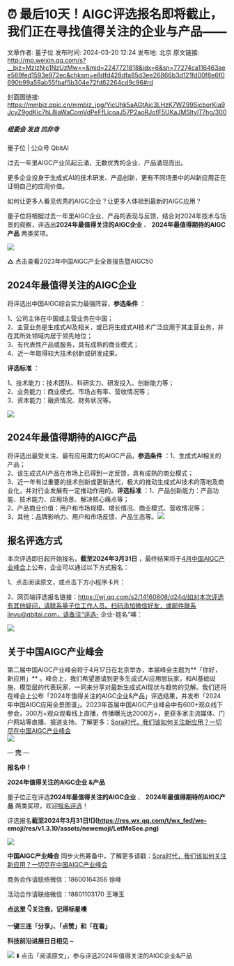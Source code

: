 # ⏰ 最后10天！AIGC评选报名即将截止，我们正在寻找值得关注的企业与产品——

文章作者: 量子位
发布时间: 2024-03-20 12:24
发布地: 北京
原文链接: http://mp.weixin.qq.com/s?__biz=MzIzNjc1NzUzMw==&mid=2247721818&idx=6&sn=77274ca116463aee569fed1593e972ec&chksm=e8dfd428dfa85d3ee26866b3d121fd00f8e6f0690b99a59ab55fbaf5b304e72fd62264cd9c96#rd

封面图链接: https://mmbiz.qpic.cn/mmbiz_jpg/YicUhk5aAGtAic3LHzK7WZ99SicborKia9JcyZ9gdKic7hL8iaWaComVdPeFfLicoaJ57P2aoRJofF5UKaJMSltylT7hg/300

##### 组委会 发自 凹非寺  
量子位 | 公众号 QbitAI

过去一年里AIGC产业风起云涌，无数优秀的企业、产品涌现而出。

更多企业投身于生成式AI的技术研发、产品创新，更有不同场景中的AI新应用正在证明自己的应用价值。

如何让更多人看见优秀的AIGC企业？让更多人体验到最新的AIGC应用？  

量子位将根据过去一年里AIGC企业、产品的表现与反馈，结合对2024年技术与场景的观察，评选出**2024年最值得关注的AIGC企业** 、
**2024年最值得期待的AIGC产品** 两类奖项。

[![](https://mmbiz.qpic.cn/mmbiz_jpg/YicUhk5aAGtD0R2qpPBPlib3FSM6C4uAZoXEDP3uYRgRI6ykC9rkHQlp4BxyUk0Xvz53ia5elictVXNcolZ8J2qiccQ/640?wx_fmt=jpeg&from=appmsg)](http://mp.weixin.qq.com/s?__biz=MzIzNjc1NzUzMw==&mid=2247671252&idx=2&sn=3661fcd6bd07e3c79a7d075b0a918eb5&chksm=e8deeaa6dfa963b041320ac327187f25973186d6d556eea59246beac29e9c33104c0f07f8607&scene=21#wechat_redirect)

**△** 点击查看2023年中国AIGC产业全景报告暨AIGC50

## 2024年最值得关注的AIGC企业

将评选出中国AIGC综合实力最强阵容，**参选条件** ：  

1、公司主体在中国或主营业务在中国；  
2、主营业务是生成式AI及相关，或已将生成式AI技术广泛应用于其主营业务，并在其所处领域内居于领先地位；  
3、有代表性产品或服务，具有成熟的商业模式；  
4、近一年取得较大技术创新或研发成果。

**评选标准** ：

1、技术能力：技术团队、科研实力、研发投入、创新能力等；  
2、业务能力：商业模式、市场占有率、营收情况等；  
3、资本能力：融资情况、财务状况等。

[![](https://mmbiz.qpic.cn/mmbiz_png/YicUhk5aAGtAic3LHzK7WZ99SicborKia9JcpTapE8iaCxzib7TpOnTpOwOliavRAYpSHPWPXJdiccpYicHlQJhAalxvpeA/640?wx_fmt=png)]()

## 2024年最值得期待的AIGC产品

将评选出最受关注、最有应用潜力的AIGC产品，**参选条件** ：1、生成式AI相关的产品；  
2、该生成式AI产品在市场上已得到一定反馈，具有成熟的商业模式；  
3、近一年有过重要的技术创新或更新迭代，极大的推动生成式AI技术的落地及商业化，并对行业发展有一定推动作用的。**评选标准**
：1、产品创新能力：产品功能、技术能力、应用场景、解决核心痛点等；  
2、产品商业价值：用户和市场规模、增长情况、商业模式、营收情况等；  
3、其他：品牌影响力、用户和市场反馈、产品生态等。[![](https://mmbiz.qpic.cn/mmbiz_png/YicUhk5aAGtAic3LHzK7WZ99SicborKia9JcmMNc0b8p2fP31ic6cV0Hu9Biaaic5D2tiacdhGcWztfiamjqCIAlPOWKgcw/640?wx_fmt=png)]()

## 报名评选方式

本次评选即日起开始报名，**截至2024年3月31日**
，最终结果将于[4月中国AIGC产业峰会](http://mp.weixin.qq.com/s?__biz=MzIzNjc1NzUzMw==&mid=2247718372&idx=3&sn=b89d20b431d783c185143da7c8948372&chksm=e8df2296dfa8ab8021659abb68c594c4ebe5b2907d12777771057499c61143c2cdaa8b3269b3&scene=21#wechat_redirect)上公布，企业可以通过以下方式报名：

1、点击阅读原文，或点击下方小程序卡片：

2、网页端评选报名链接：https://wj.qq.com/s2/14160808/d24d/如对本次评选有其他疑问，请联系量子位工作人员。扫码添加微信好友，或邮件联系linyu@qbitai.com，请备注“评选-
企业-姓名”噢：

![](https://mmbiz.qpic.cn/mmbiz_jpg/YicUhk5aAGtAWpxicYZhmXMZ1N4p7LaZ1KEhJ65y62rdq01rDDgCWfTiacUyHILnXN0EI5jY6EWPAp2aZqLz8qmaQ/640?wx_fmt=jpeg&wxfrom=5&wx_lazy=1&wx_co=1)

## 关于中国AIGC产业峰会

第二届中国AIGC产业峰会将于4月17日在北京举办，本届峰会主题为**「你好，新应用」**
。峰会上，我们希望邀请到更多生成式AI应用层玩家，和AI基础设施、模型层的代表玩家，一同来分享对最新生成式AI现状与趋势的见解。我们还将在峰会上公布「2024年值得关注的AIGC企业&产品」评选结果，并发布「2024年中国AIGC应用全景图谱」。2023年首届中国AIGC产业峰会中有600+观众线下参会，300万+观众观看线上直播，传播曝光达2000万+，更获多家主流媒体、门户网站等直播、报道支持。了解更多：[Sora时代，我们该如何关注新应用？一切尽在中国AIGC产业峰会](http://mp.weixin.qq.com/s?__biz=MzIzNjc1NzUzMw==&mid=2247718372&idx=3&sn=b89d20b431d783c185143da7c8948372&chksm=e8df2296dfa8ab8021659abb68c594c4ebe5b2907d12777771057499c61143c2cdaa8b3269b3&scene=21#wechat_redirect)  
[![](https://mmbiz.qpic.cn/mmbiz_jpg/YicUhk5aAGtAic3LHzK7WZ99SicborKia9JcdseCGw3lCMz2DBA8ndGqZ0Nbic1amdAI6NKyEibJkFFsXwaOWPAibjWeQ/640?wx_fmt=jpeg&from=appmsg)](http://mp.weixin.qq.com/s?__biz=MzIzNjc1NzUzMw==&mid=2247718372&idx=3&sn=b89d20b431d783c185143da7c8948372&chksm=e8df2296dfa8ab8021659abb68c594c4ebe5b2907d12777771057499c61143c2cdaa8b3269b3&scene=21#wechat_redirect)

— **完** —

**报名中！**

**2024年值得关注的AIGC企业 &产品**

量子位正在评选**2024年最值得关注的AIGC企业** 、 **2024年最值得期待的AIGC产品** 两类奖项，欢迎[报名评选]()！

评选报名**截至2024年3月31日![](https://res.wx.qq.com/t/wx_fed/we-
emoji/res/v1.3.10/assets/newemoji/LetMeSee.png)**

![](https://mmbiz.qpic.cn/mmbiz_png/YicUhk5aAGtC7IzBlicP1jwLsfiaw2A2ibBoWRgd47kXexFUOSSzXn5f9fDcza39rny2BgqyDQkDrSoLCDh3Ag7XwA/640?wx_fmt=png&from=appmsg)

**中国AIGC产业峰会**
同步火热筹备中，了解更多请戳：[Sora时代，我们该如何关注新应用？一切尽在中国AIGC产业峰会](http://mp.weixin.qq.com/s?__biz=MzIzNjc1NzUzMw==&mid=2247718372&idx=3&sn=b89d20b431d783c185143da7c8948372&chksm=e8df2296dfa8ab8021659abb68c594c4ebe5b2907d12777771057499c61143c2cdaa8b3269b3&scene=21#wechat_redirect)

商务合作请联络微信：18600164356 徐峰  

活动合作请联络微信：18801103170 王琳玉

  

**点这里 👇关注我，记得标星噢**

**一键三连「分享」、「点赞」和「在看」**

**科技前沿进展日日相见 ~**

![](https://mmbiz.qpic.cn/mmbiz_svg/g9RQicMD01M0tYoRQT2cMQRmPS5ZDyrrfzeksiay90KaDzlGBH61icqHxmgFKfvfXtVuwTHV740CDLAaXU1LIfZyoJEpYKcRIiaE/640?wx_fmt=svg)
⬇️ 点击「阅读原文」，参与评选2024年值得关注的AIGC企业&产品

